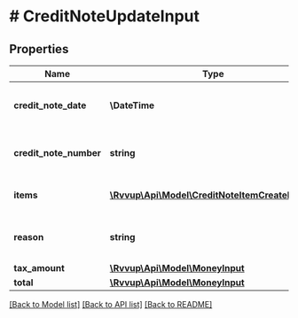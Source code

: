 # # CreditNoteUpdateInput

## Properties

Name | Type | Description | Notes
------------ | ------------- | ------------- | -------------
**credit_note_date** | **\DateTime** | The created date of the credit note. |
**credit_note_number** | **string** | The number of the credit note. |
**items** | [**\Rvvup\Api\Model\CreditNoteItemCreateInput[]**](CreditNoteItemCreateInput.md) | The items in the credit note. |
**reason** | **string** | The reason for creating a credit note |
**tax_amount** | [**\Rvvup\Api\Model\MoneyInput**](MoneyInput.md) |  | [optional]
**total** | [**\Rvvup\Api\Model\MoneyInput**](MoneyInput.md) |  |

[[Back to Model list]](../../README.md#models) [[Back to API list]](../../README.md#endpoints) [[Back to README]](../../README.md)
